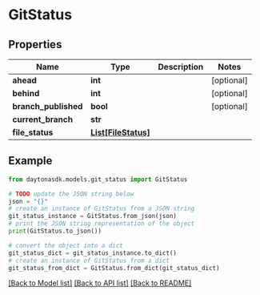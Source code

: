 # GitStatus


## Properties

Name | Type | Description | Notes
------------ | ------------- | ------------- | -------------
**ahead** | **int** |  | [optional] 
**behind** | **int** |  | [optional] 
**branch_published** | **bool** |  | [optional] 
**current_branch** | **str** |  | 
**file_status** | [**List[FileStatus]**](FileStatus.md) |  | 

## Example

```python
from daytonasdk.models.git_status import GitStatus

# TODO update the JSON string below
json = "{}"
# create an instance of GitStatus from a JSON string
git_status_instance = GitStatus.from_json(json)
# print the JSON string representation of the object
print(GitStatus.to_json())

# convert the object into a dict
git_status_dict = git_status_instance.to_dict()
# create an instance of GitStatus from a dict
git_status_from_dict = GitStatus.from_dict(git_status_dict)
```
[[Back to Model list]](../README.md#documentation-for-models) [[Back to API list]](../README.md#documentation-for-api-endpoints) [[Back to README]](../README.md)


